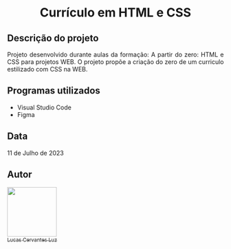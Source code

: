 <h1 align="center"> Currículo em HTML e CSS </h1>

## Descrição do projeto

<p align="justify">
  Projeto desenvolvido durante aulas da formação: A partir do zero: HTML e CSS para projetos WEB. O projeto propõe a criação do zero de um curriculo estilizado com CSS na WEB.

## Programas utilizados

* Visual Studio Code
* Figma

## Data

11 de Julho de 2023

## Autor

[<img src="https://avatars.githubusercontent.com/u/138393073?v=4" width=115><br><sub>Lucas Cervantes Luz</sub>](https://github.com/Cervas23) 
